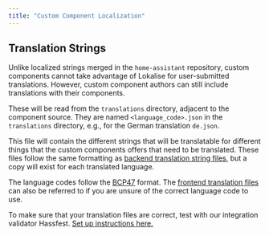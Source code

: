 ```yaml
---
title: "Custom Component Localization"
---
```


## Translation Strings

Unlike localized strings merged in the `home-assistant` repository, custom components cannot take advantage of Lokalise for user-submitted translations. However, custom component authors can still include translations with their components.

These will be read from the `translations` directory, adjacent to the component source. They are named `<language_code>.json` in the `translations` directory, e.g., for the German translation `de.json`.

This file will contain the different strings that will be translatable for different things that the custom components offers that need to be translated. These files follow the same formatting as [backend translation string files](internationalization/core.md), but a copy will exist for each translated language.

The language codes follow the [BCP47](https://tools.ietf.org/html/bcp47) format. The [frontend translation files](https://github.com/home-assistant/frontend/tree/master/src/translations) can also be referred to if you are unsure of the correct language code to use.

To make sure that your translation files are correct, test with our integration validator Hassfest. [Set up instructions here.](https://developers.home-assistant.io/blog/2020/04/16/hassfest)
